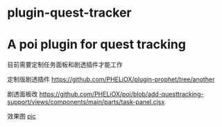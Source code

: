 # plugin-quest-tracker
A poi plugin for quest tracking
===

目前需要定制任务面板和剧透插件才能工作

定制版剧透插件
https://github.com/PHELiOX/plugin-prophet/tree/another

剧透面板改
https://github.com/PHELiOX/poi/blob/add-questtracking-support/views/components/main/parts/task-panel.cjsx

效果图
[pic]()
